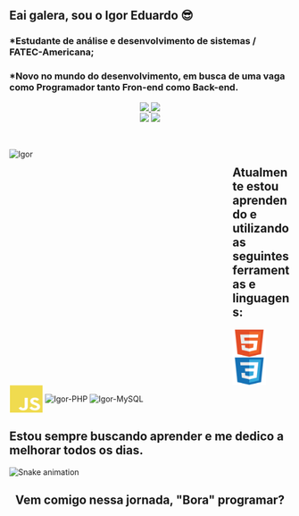  ## Eai galera, sou o Igor Eduardo 😎 
 
<h3>*Estudante de análise e desenvolvimento de sistemas / FATEC-Americana;</h3>
 
<h3>*Novo no mundo do desenvolvimento, em busca de uma vaga como Programador tanto Fron-end como Back-end.</h3>
 
<div align="center">
  <a href="https://github.com/IgorPoloni">
  <img height="180em" src="https://github-readme-stats.vercel.app/api?username=IgorPoloni&show_icons=true&theme=dracula&include_all_commits=true&count_private=true"/>
  <img height="180em" src="https://github-readme-stats.vercel.app/api/top-langs/?username=IgorPoloni&layout=compact&theme=tokyonight"/>
</div>
<div align="center">
  <a href="https://www.instagram.com/igoredu.poloni/" target="_blank"><img src="https://img.shields.io/badge/-Instagram-%23E4405F?style=for-the-badge&logo=instagram&logoColor=white" target="_blank"></a>
  <a href="https://www.linkedin.com/in/igor-eduardo-poloni-ferreira-3a9778235/" target="_blank"><img src="https://img.shields.io/badge/-LinkedIn-%230077B5?style=for-the-badge&logo=linkedin&logoColor=white" target="_blank"></a> 
</div>
  
  ##
  
<div style="display: inline_block"><br>   
  <img align="left" alt="Igor" height="400" width="400" src="https://cdn.discordapp.com/attachments/1027157111882395670/1060265212810371102/octocat-1672853925128.png">
  <div align="center top">
  <h2>Atualmente estou aprendendo e utilizando as seguintes ferramentas e linguagens:</h2>
  </div>
  <img align="center" alt="Igor-HTML" height="50" width="60" src="https://raw.githubusercontent.com/devicons/devicon/master/icons/html5/html5-original.svg">
  <img align="center" alt="Igor-CSS" height="50" width="60" src="https://raw.githubusercontent.com/devicons/devicon/master/icons/css3/css3-original.svg">
  <img align="center" alt="Igor-Js" height="50" width="60" src="https://raw.githubusercontent.com/devicons/devicon/master/icons/javascript/javascript-plain.svg">
  <img align="center" alt="Igor-PHP" height="70" width="80" src="https://cdn.jsdelivr.net/gh/devicons/devicon/icons/php/php-original.svg">
  <img align="center" alt="Igor-MySQL" height="70" width="80" src="https://cdn.jsdelivr.net/gh/devicons/devicon/icons/mysql/mysql-original-wordmark.svg">
  <h2>Estou sempre buscando aprender e me dedico a melhorar todos os dias.</h2>
 
  ![Snake animation](https://github.com/IgorPoloni/IgorPoloni/blob/output/github-contribution-grid-snake.svg)
 
 <h2 align="center">Vem comigo nessa jornada, "Bora" programar?</h2>
 
 </div>
